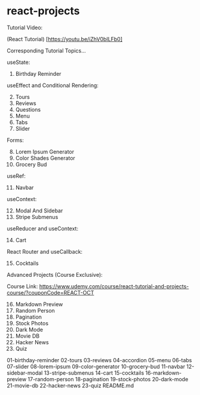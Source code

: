 # react-projects

Tutorial Video:

(React Tutorial) [https://youtu.be/iZhV0bILFb0]

Corresponding Tutorial Topics...

useState:

1. Birthday Reminder

useEffect and Conditional Rendering:

2. Tours
3. Reviews
4. Questions
5. Menu
6. Tabs
7. Slider

Forms:

8. Lorem Ipsum Generator
9. Color Shades Generator
10. Grocery Bud


useRef:

11. Navbar

useContext:

12. Modal And Sidebar
13. Stripe Submenus

useReducer and useContext:

14. Cart

React Router and useCallback:

15. Cocktails

Advanced Projects (Course Exclusive):

Course Link: https://www.udemy.com/course/react-tutorial-and-projects-course/?couponCode=REACT-OCT

16. Markdown Preview
17. Random Person
18. Pagination
19. Stock Photos
20. Dark Mode
21. Movie DB
22. Hacker News
23. Quiz

01-birthday-reminder
02-tours
03-reviews
04-accordion
05-menu
06-tabs
07-slider
08-lorem-ipsum
09-color-generator
10-grocery-bud
11-navbar
12-sidebar-modal
13-stripe-submenus
14-cart
15-cocktails
16-markdown-preview
17-random-person
18-pagination
19-stock-photos
20-dark-mode
21-movie-db
22-hacker-news
23-quiz
README.md

